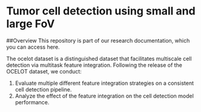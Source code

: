 # Tumor cell detection using small and large FoV

##Overview
This repository is part of our research documentation, which you can access here.

The ocelot dataset is a distinguished dataset that facilitates multiscale cell detection via multitask feature integration. Following the release of the OCELOT dataset, we conduct:
1. Evaluate multiple different feature integration strategies on a consistent cell detection pipeline.
2. Analyze the effect of the feature integration on the cell detection model performance.



